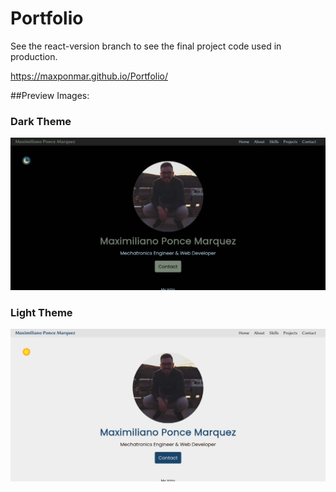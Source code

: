 # Portfolio
See the react-version branch to see the final project code used in production.

https://maxponmar.github.io/Portfolio/


##Preview Images:

### Dark Theme
<img src="https://github.com/maxponmar/Portfolio/blob/master/PreviewImages/DarkTheme.png?raw=true" alt="Dark Theme View" width="800"/>

### Light Theme
<img src="https://github.com/maxponmar/Portfolio/blob/master/PreviewImages/LightTheme.png?raw=true" alt="Light Theme View" width="800"/>
